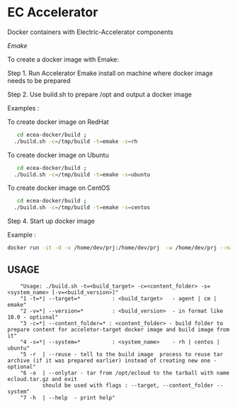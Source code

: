 # EC Accelerator
Docker containers with Electric-Accelerator components

   *Emake*
  
To create a docker image with Emake:

Step 1. Run Accelerator Emake install on machine where docker image needs to be prepared

Step 2. Use build.sh to prepare /opt and output a docker image

Examples :

To create docker image on RedHat
```bash
   cd ecea-docker/build ;
  ./build.sh -c=/tmp/build -t=emake -s=rh
```

To create docker image on Ubuntu
```bash
   cd ecea-docker/build ;
  ./build.sh -c=/tmp/build -t=emake -s=ubuntu
```

To create docker image on CentOS
```bash
   cd ecea-docker/build ;
  ./build.sh -c=/tmp/build -t=emake -s=centos
```

Step 4. Start up docker image

Example :
```bash
docker run -it -d -v /home/dev/prj:/home/dev/prj  -w /home/dev/prj --name=emake_c  emake_10.0_ubuntu_alpha
```

## USAGE
```
    "Usage: ./build.sh -t=<build_target> -c=<content_folder> -s=<system_name> [-v=<build_version>]"
    "1 -t=*| --target=*          : <build_target>   - agent | cm | emake"
    "2 -v=*| --version=*         : <build_version>  - in format like 10.0 - optional"
    "3 -c=*| --content_folder=* : <content_folder> - build folder to prepare content for acceletor-target docker image and build image from it"
    "4 -s=*| --system=*          : <system_name>    - rh | centos | ubuntu" 
    "5 -r  | --reuse - tell to the build image  process to reuse tar archive (if it was prepared earlier) instead of creating new one - optional" 
    "6 -o  | --onlytar - tar from /opt/ecloud to the tarball with name ecloud.tar.gz and exit
           should be used with flags : --target, --content_folder --system"
    "7 -h  | --help  - print help" 
```
